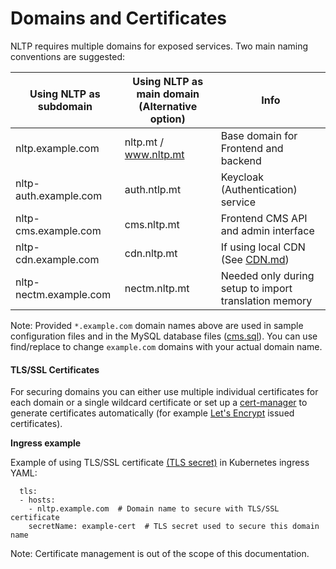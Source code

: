 # Domains and Certificates

NLTP requires multiple domains for exposed services. Two main naming conventions are suggested:

| **Using NLTP as subdomain** | **Using NLTP as main domain (Alternative option)** | **Info**                                              |
| --------------------------- | -------------------------------------------------- | ----------------------------------------------------- |
| nltp.example.com            | nltp.mt / www.nltp.mt                              | Base domain for Frontend and backend                  |
| nltp-auth.example.com       | auth.ntlp.mt                                       | Keycloak (Authentication) service                     |
| nltp-cms.example.com        | cms.nltp.mt                                        | Frontend CMS API and admin interface                  |
| nltp-cdn.example.com        | cdn.nltp.mt                                        | If using local CDN (See [CDN.md](CDN.md))          |
| nltp-nectm.example.com      | nectm.nltp.mt                                      | Needed only during setup to import translation memory |

Note: Provided `*.example.com` domain names above are used in sample configuration files and in the MySQL database files ([cms.sql](sql/cms.sql)). You can use find/replace to change `example.com` domains with your actual domain name.

#### TLS/SSL Certificates

For securing domains you can either use multiple individual certificates for each domain or a single wildcard certificate or set up a [cert-manager](https://cert-manager.io/docs/) to generate certificates automatically (for example [Let's Encrypt](https://letsencrypt.org/) issued certificates).

**Ingress example**

Example of using TLS/SSL certificate [(TLS secret)](https://kubernetes.io/docs/concepts/configuration/secret/#tls-secrets) in Kubernetes ingress YAML:

```
  tls:
  - hosts:
    - nltp.example.com  # Domain name to secure with TLS/SSL certificate
    secretName: example-cert  # TLS secret used to secure this domain name
```

Note: Certificate management is out of the scope of this documentation.
